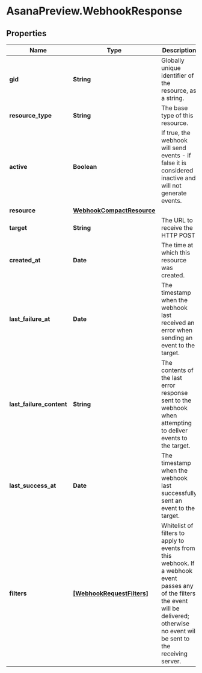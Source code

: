 # AsanaPreview.WebhookResponse

## Properties
Name | Type | Description | Notes
------------ | ------------- | ------------- | -------------
**gid** | **String** | Globally unique identifier of the resource, as a string. | [optional] 
**resource_type** | **String** | The base type of this resource. | [optional] 
**active** | **Boolean** | If true, the webhook will send events - if false it is considered inactive and will not generate events. | [optional] 
**resource** | [**WebhookCompactResource**](WebhookCompactResource.md) |  | [optional] 
**target** | **String** | The URL to receive the HTTP POST. | [optional] 
**created_at** | **Date** | The time at which this resource was created. | [optional] 
**last_failure_at** | **Date** | The timestamp when the webhook last received an error when sending an event to the target. | [optional] 
**last_failure_content** | **String** | The contents of the last error response sent to the webhook when attempting to deliver events to the target. | [optional] 
**last_success_at** | **Date** | The timestamp when the webhook last successfully sent an event to the target. | [optional] 
**filters** | [**[WebhookRequestFilters]**](WebhookRequestFilters.md) | Whitelist of filters to apply to events from this webhook. If a webhook event passes any of the filters the event will be delivered; otherwise no event will be sent to the receiving server. | [optional] 
